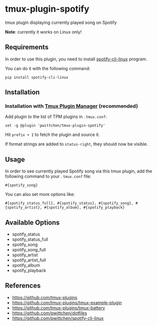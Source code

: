 # tmux-plugin-spotify

tmux plugin displaying currently played song on Spotify

**Note**: currently it works on Linux only!

Requirements
------------

In order to use this plugin, you need to install [spotify-cli-linux](https://github.com/pwittchen/spotify-cli-linux) program.

You can do it with the following command:

```
pip install spotify-cli-linux
```

Installation
------------

### Installation with [Tmux Plugin Manager](https://github.com/tmux-plugins/tpm) (recommended)

Add plugin to the list of TPM plugins in `.tmux.conf`:

```
set -g @plugin 'pwittchen/tmux-plugin-spotify'
```

Hit `prefix + I` to fetch the plugin and source it.

If format strings are added to `status-right`, they should now be visible.

Usage
-----

In order to see currently played Spotify song via this tmux plugin, add the following command to your `.tmux.conf` file:

```
#{spotify_song}
```

You can also set more options like:

```
#{spotify_status_full}, #{spotify_status}, #{spotify_song}, #{spotify_artist}, #{spotify_album}, #{spotify_playback}
```

Available Options
----------------

- spotify_status
- spotify_status_full
- spotify_song
- spotify_song_full
- spotify_artist
- spotify_artist_full
- spotify_album
- spotify_playback

References
----------

- <https://github.com/tmux-plugins>
- <https://github.com/tmux-plugins/tmux-example-plugin>
- <https://github.com/tmux-plugins/tmux-battery>
- <https://github.com/pwittchen/dotfiles>
- <https://github.com/pwittchen/spotify-cli-linux>
